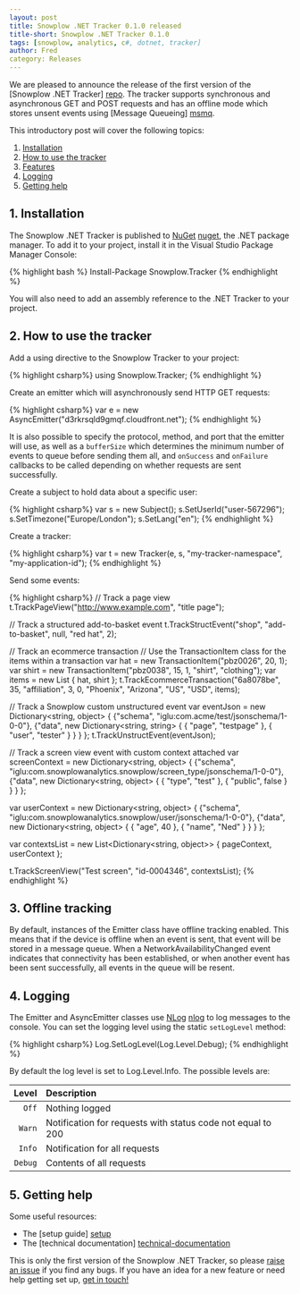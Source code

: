 ```yaml
---
layout: post
title: Snowplow .NET Tracker 0.1.0 released
title-short: Snowplow .NET Tracker 0.1.0
tags: [snowplow, analytics, c#, dotnet, tracker]
author: Fred
category: Releases
---
```


We are pleased to announce the release of the first version of the [Snowplow .NET Tracker] [repo]. The tracker supports synchronous and asynchronous GET and POST requests and has an offline mode which stores unsent events using [Message Queueing] [msmq].

This introductory post will cover the following topics:

1. [Installation](/blog/2014/09/26/snowplow-dotnet-tracker-0.1.0-released/#install)
2. [How to use the tracker](/blog/2014/09/26/snowplow-dotnet-tracker-0.1.0-released/#usage)
3. [Features](/blog/2014/09/26/snowplow-dotnet-tracker-0.1.0-released/#offline)
4. [Logging](/blog/2014/09/26/snowplow-dotnet-tracker-0.1.0-released/#logging)
5. [Getting help](/blog/2014/09/26/snowplow-dotnet-tracker-0.1.0-released/#help)

<!--more-->

<div class="html">
<h2><a name="install">1. Installation</a></h2>
</div>

The Snowplow .NET Tracker is published to [NuGet] [nuget], the .NET package manager. To add it to your project, install it in the Visual Studio Package Manager Console:

{% highlight bash %}
Install-Package Snowplow.Tracker
{% endhighlight %}

You will also need to add an assembly reference to the .NET Tracker to your project.

<div class="html">
<h2><a name="usage">2. How to use the tracker</a></h2>
</div>

Add a using directive to the Snowplow Tracker to your project:

{% highlight csharp%}
using Snowplow.Tracker;
{% endhighlight %}

Create an emitter which will asynchronously send HTTP GET requests:

{% highlight csharp%}
var e = new AsyncEmitter("d3rkrsqld9gmqf.cloudfront.net");
{% endhighlight %}

It is also possible to specify the protocol, method, and port that the emitter will use, as well as a `bufferSize` which determines the minimum number of events to queue before sending them all, and `onSuccess` and `onFailure` callbacks to be called depending on whether requests are sent successfully.

Create a subject to hold data about a specific user:

{% highlight csharp%}
var s = new Subject();
s.SetUserId("user-567296");
s.SetTimezone("Europe/London");
s.SetLang("en");
{% endhighlight %}

Create a tracker:

{% highlight csharp%}
var t = new Tracker(e, s, "my-tracker-namespace", "my-application-id");
{% endhighlight %}

Send some events:

{% highlight csharp%}
// Track a page view
t.TrackPageView("http://www.example.com", "title page");

// Track a structured add-to-basket event
t.TrackStructEvent("shop", "add-to-basket", null, "red hat", 2);

// Track an ecommerce transaction
// Use the TransactionItem class for the items within a transaction
var hat = new TransactionItem("pbz0026", 20, 1);
var shirt = new TransactionItem("pbz0038", 15, 1, "shirt", "clothing");
var items = new List<TransactionItem> { hat, shirt };
t.TrackEcommerceTransaction("6a8078be", 35, "affiliation", 3, 0, "Phoenix", "Arizona", "US", "USD", items);

// Track a Snowplow custom unstructured event
var eventJson = new Dictionary<string, object>
{
	{"schema", "iglu:com.acme/test/jsonschema/1-0-0"},
	{"data", new Dictionary<string, string>
	{
		{ "page", "testpage" },
		{ "user", "tester" }
	}
	}
};
t.TrackUnstructEvent(eventJson);

// Track a screen view event with custom context attached
var screenContext = new Dictionary<string, object>
{
	{"schema", "iglu:com.snowplowanalytics.snowplow/screen_type/jsonschema/1-0-0"},
	{"data", new Dictionary<string, object>
	{
		{ "type", "test" },
		{ "public", false }
	}
	}
};

var userContext = new Dictionary<string, object>
{
	{"schema", "iglu:com.snowplowanalytics.snowplow/user/jsonschema/1-0-0"},
	{"data", new Dictionary<string, object>
	{
		{ "age", 40 },
		{ "name", "Ned" }
	}
	}
};

var contextsList = new List<Dictionary<string, object>>
{
	pageContext,
	userContext
};

t.TrackScreenView("Test screen", "id-0004346", contextsList);
{% endhighlight %}

<div class="html">
<h2><a name="offline">3. Offline tracking</a></h2>
</div>

By default, instances of the Emitter class have offline tracking enabled. This means that if the device is offline when an event is sent, that event will be stored in a message queue. When a NetworkAvailabilityChanged event indicates that connectivity has been established, or when another event has been sent successfully, all events in the queue will be resent.

<div class="html">
<h2><a name="logging">4. Logging</a></h2>
</div>

The Emitter and AsyncEmitter classes use [NLog] [nlog] to log messages to the console. You can set the logging level using the static `setLogLevel` method:

{% highlight csharp%}
Log.SetLogLevel(Log.Level.Debug);
{% endhighlight %}

By default the log level is set to Log.Level.Info. The possible levels are:

| **Level**      | **Description**                                             |
|---------------:|:------------------------------------------------------------|
| `Off`          | Nothing logged                                              |
| `Warn`         | Notification for requests with status code not equal to 200 |
| `Info`         | Notification for all requests                               |
| `Debug`        | Contents of all requests                                    |

<div class="html">
<h2><a name="help">5. Getting help</a></h2>
</div>

Some useful resources:

* The [setup guide] [setup]
* The [technical documentation] [technical-documentation]

This is only the first version of the Snowplow .NET Tracker, so please [raise an issue][issues] if you find any bugs. If you have an idea for a new feature or need help getting set up, [get in touch!][talk-to-us]

[repo]: https://github.com/snowplow/snowplow-dotnet-tracker
[msmq]: http://msdn.microsoft.com/en-us/library/ms711472%28v=vs.85%29.aspx
[nuget]: https://www.nuget.org/
[nlog]: http://nlog-project.org/
[setup]: https://github.com/snowplow/snowplow/wiki/.NET-tracker-setup
[technical-documentation]: https://github.com/snowplow/snowplow/wiki/.NET-tracker
[issues]: https://github.com/snowplow/snowplow-dotnet-tracker/issues
[talk-to-us]: https://github.com/snowplow/snowplow/wiki/Talk-to-us
